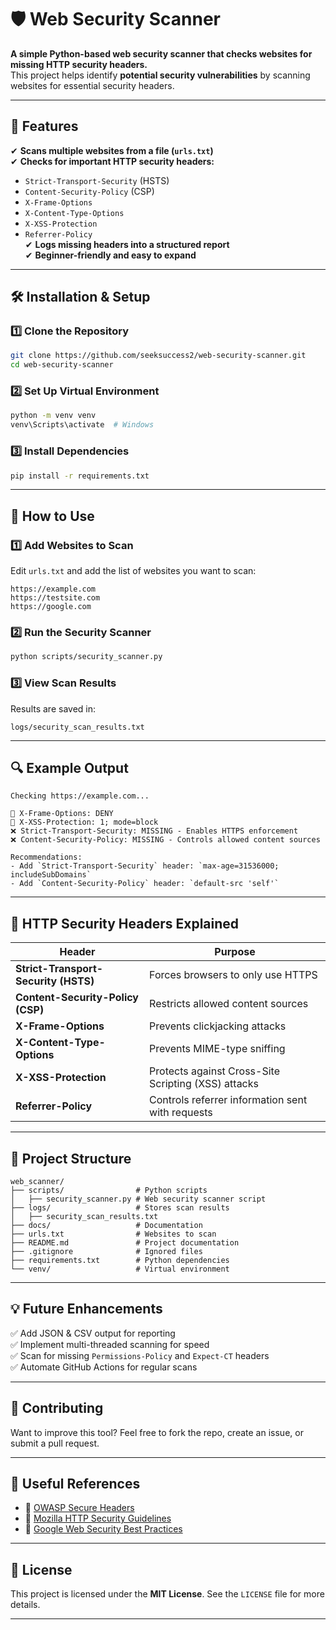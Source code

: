 # 🛡️ Web Security Scanner

**A simple Python-based web security scanner that checks websites for missing HTTP security headers.**  
This project helps identify **potential security vulnerabilities** by scanning websites for essential security headers.

---

## 📌 Features

✔ **Scans multiple websites from a file (`urls.txt`)**  
✔ **Checks for important HTTP security headers:**  
   - `Strict-Transport-Security` (HSTS)  
   - `Content-Security-Policy` (CSP)  
   - `X-Frame-Options`  
   - `X-Content-Type-Options`  
   - `X-XSS-Protection`  
   - `Referrer-Policy`  
✔ **Logs missing headers into a structured report**  
✔ **Beginner-friendly and easy to expand**  

---

## 🛠️ Installation & Setup

### 1️⃣ **Clone the Repository**
```bash
git clone https://github.com/seeksuccess2/web-security-scanner.git
cd web-security-scanner
```

### 2️⃣ **Set Up Virtual Environment**
```bash
python -m venv venv
venv\Scripts\activate  # Windows
```

### 3️⃣ **Install Dependencies**
```bash
pip install -r requirements.txt
```

---

## 🚀 How to Use

### **1️⃣ Add Websites to Scan**
Edit `urls.txt` and add the list of websites you want to scan:
```
https://example.com
https://testsite.com
https://google.com
```

### **2️⃣ Run the Security Scanner**
```bash
python scripts/security_scanner.py
```

### **3️⃣ View Scan Results**
Results are saved in:
```
logs/security_scan_results.txt
```

---

## 🔍 Example Output

```plaintext
Checking https://example.com...

🌟 X-Frame-Options: DENY
🌟 X-XSS-Protection: 1; mode=block
❌ Strict-Transport-Security: MISSING - Enables HTTPS enforcement
❌ Content-Security-Policy: MISSING - Controls allowed content sources

Recommendations:
- Add `Strict-Transport-Security` header: `max-age=31536000; includeSubDomains`
- Add `Content-Security-Policy` header: `default-src 'self'`
```

---

## 📌 HTTP Security Headers Explained

| Header | Purpose |
|--------|---------|
| **Strict-Transport-Security (HSTS)** | Forces browsers to only use HTTPS |
| **Content-Security-Policy (CSP)** | Restricts allowed content sources |
| **X-Frame-Options** | Prevents clickjacking attacks |
| **X-Content-Type-Options** | Prevents MIME-type sniffing |
| **X-XSS-Protection** | Protects against Cross-Site Scripting (XSS) attacks |
| **Referrer-Policy** | Controls referrer information sent with requests |

---

## 📌 Project Structure

```
web_scanner/
├── scripts/                # Python scripts
│   ├── security_scanner.py # Web security scanner script
├── logs/                   # Stores scan results
│   ├── security_scan_results.txt
├── docs/                   # Documentation
├── urls.txt                # Websites to scan
├── README.md               # Project documentation
├── .gitignore              # Ignored files
├── requirements.txt        # Python dependencies
└── venv/                   # Virtual environment
```

---

## 💡 Future Enhancements

✅ Add JSON & CSV output for reporting  
✅ Implement multi-threaded scanning for speed  
✅ Scan for missing `Permissions-Policy` and `Expect-CT` headers  
✅ Automate GitHub Actions for regular scans  

---

## 🤝 Contributing

Want to improve this tool? Feel free to fork the repo, create an issue, or submit a pull request.

---

## 🔗 Useful References

- 🔹 [OWASP Secure Headers](https://owasp.org/www-project-secure-headers/)
- 🔹 [Mozilla HTTP Security Guidelines](https://infosec.mozilla.org/guidelines/web_security)
- 🔹 [Google Web Security Best Practices](https://web.dev/security-headers/)

---

## 🐝 License

This project is licensed under the **MIT License**. See the `LICENSE` file for more details.

---




